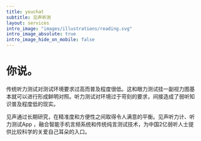 ```yaml
---
title: youchat
subtitle: 见声听测
layout: services
intro_image: "images/illustrations/reading.svg"
intro_image_absolute: true
intro_image_hide_on_mobile: false
---
```


# 你说。

传统听力测试对测试环境要求过高而普及程度很低。这和眼力测试挂一副视力图基本就可以进行形成鲜明对照。听力测试对环境过于苛刻的要求，间接造成了弱听知识普及程度低的现实。

见声通过长期研究，在精准度和方便性之间取得令人满意的平衡。见声听力计、听力测试App ，融合智能手机言频系统和传统纯言测试技术，为中国2亿弱听人士提供比较科学的关爱自己耳朵的入口。
